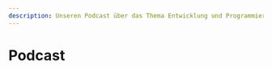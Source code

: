 ```yaml
---
description: Unseren Podcast über das Thema Entwicklung und Programmierung findest du hier.
---
```


<script setup>
import { reactive } from 'vue'

const state = reactive({ podcasts: [] })

fetch('https://api.sheetson.com/v2/sheets/Podcast?' + new URLSearchParams({
    apiKey: 'b4CyrfsTCufxGj7my4eNonELlxNPepoZ6s1AqM0PVrljct8V-u9KCmoRLPVLDQ',
    spreadsheetId: '1PRaIqRnYl2kCCK1w7vFTAJv6GrNdK77bG9XhTn2UxNQ'
  }), { cache: 'no-cache' }
).then(response => response.json()).then(json => {
  state.podcasts = json.results.reverse()
})
</script>

# Podcast
>
<div class="flex flex-col gap-4 sm:flex-row">
  <a v-for="podcast in state.podcasts" :href="`https://www.youtube.com/watch?v=${podcast.video_id}`" target="_blank" class="flex w-full bg-white border rounded-lg shadow-md sm:w-1/2 hover:bg-gray-100 dark:border-gray-700 dark:bg-gray-800 dark:hover:bg-gray-700">
      <div class="w-2/5">
        <iframe class="object-cover w-full h-full rounded-none rounded-l-lg" width="100%" height="100%" :src="`https://www.youtube.com/embed/${podcast.video_id}?controls=0`" title="YouTube video player" frameborder="0" allow="accelerometer; autoplay; clipboard-write; encrypted-media; gyroscope; picture-in-picture" allowfullscreen></iframe>
      </div>
      <div class="flex flex-col justify-between w-3/5 p-4 leading-normal">
        <h5 class="text-2xl font-bold tracking-tight text-gray-900 dark:text-white">{{ podcast.title }}</h5>
        <p class="mb-1 text-sm font-normal text-gray-700 dark:text-gray-400">
          {{ podcast.duration }} – {{ podcast.episode }}
        </p>
        <p class="mb-3 text-sm font-normal text-gray-700 dark:text-gray-400">
          {{ podcast.date }} mit {{ podcast.participant }}
        </p>
      </div>
  </a>
</div>

***
[![Code and Coffee Discord](https://discordapp.com/api/guilds/889432631672983562/widget.png?style=banner2)](http://discord.code-n.coffee)